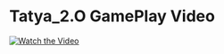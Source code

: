 # Tatya_2.O GamePlay Video
[![Watch the Video](https://img.youtube.com/vi/txA7d0jqw8g/0.jpg)](https://youtu.be/txA7d0jqw8g)



 
